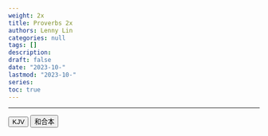 ```yaml
---
weight: 2x
title: Proverbs 2x
authors: Lenny Lin
categories: null
tags: []
description: 
draft: false
date: "2023-10-"
lastmod: "2023-10-"
series:
toc: true
---
```



<!--more-->
---

<!-- Tab links -->
<div class="tab">
  <button class="tablinks active" onclick="tablabel(event, 'english')">KJV</button>
  <button class="tablinks" onclick="tablabel(event, 'chinese')">和合本</button>
</div>

<!-- Tab content -->
<div id="english" class="tabcontent" style="display:block">


</div>

<div id="chinese" class="tabcontent">



</div>


